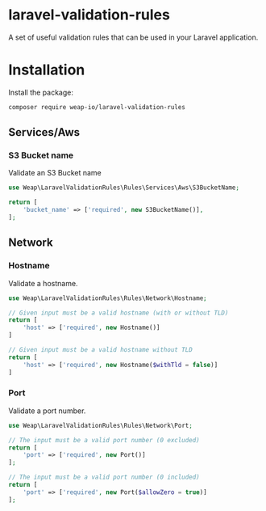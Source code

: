 # laravel-validation-rules
A set of useful validation rules that can be used in your Laravel application.


# Installation
Install the package:
```bash
composer require weap-io/laravel-validation-rules
```

## Services/Aws
### S3 Bucket name
Validate an S3 Bucket name
```php
use Weap\LaravelValidationRules\Rules\Services\Aws\S3BucketName;

return [
    'bucket_name' => ['required', new S3BucketName()],
];
```

## Network
### Hostname
Validate a hostname.
```php
use Weap\LaravelValidationRules\Rules\Network\Hostname;

// Given input must be a valid hostname (with or without TLD)
return [
    'host' => ['required', new Hostname()]
]

// Given input must be a valid hostname without TLD
return [
    'host' => ['required', new Hostname($withTld = false)]
]
```

### Port
Validate a port number.
```php
use Weap\LaravelValidationRules\Rules\Network\Port;

// The input must be a valid port number (0 excluded)
return [
    'port' => ['required', new Port()]
];

// The input must be a valid port number (0 included)
return [
    'port' => ['required', new Port($allowZero = true)]
];
```